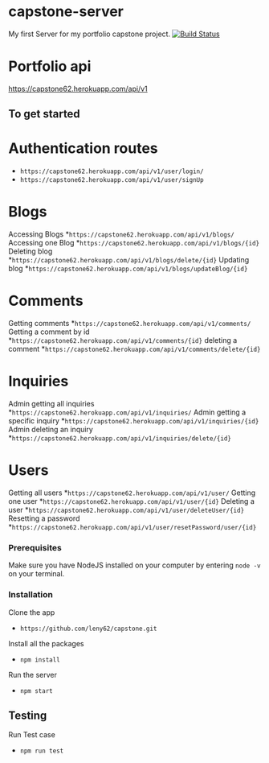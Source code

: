 # capstone-server
My first Server for my portfolio capstone project.
[![Build Status](https://travis-ci.org/leny62/capstone.svg?branch=develop)](https://travis-ci.org/leny62/capstone)

# Portfolio api

https://capstone62.herokuapp.com/api/v1

## To get started

# Authentication routes
* ```https://capstone62.herokuapp.com/api/v1/user/login/```
* ```https://capstone62.herokuapp.com/api/v1/user/signUp```
# Blogs
Accessing Blogs
*```https://capstone62.herokuapp.com/api/v1/blogs/```
Accessing one Blog
*```https://capstone62.herokuapp.com/api/v1/blogs/{id}```
Deleting blog
*```https://capstone62.herokuapp.com/api/v1/blogs/delete/{id}```
Updating blog
*```https://capstone62.herokuapp.com/api/v1/blogs/updateBlog/{id}```

# Comments
Getting comments
*```https://capstone62.herokuapp.com/api/v1/comments/```
Getting a comment by id
*```https://capstone62.herokuapp.com/api/v1/comments/{id}```
deleting a comment
*```https://capstone62.herokuapp.com/api/v1/comments/delete/{id}```
# Inquiries
Admin getting all inquiries
*```https://capstone62.herokuapp.com/api/v1/inquiries/```
Admin getting a specific inquiry
*```https://capstone62.herokuapp.com/api/v1/inquiries/{id}```
Admin deleting an inquiry
*```https://capstone62.herokuapp.com/api/v1/inquiries/delete/{id}```

# Users
Getting all users
*```https://capstone62.herokuapp.com/api/v1/user/```
Getting one user
*```https://capstone62.herokuapp.com/api/v1/user/{id}```
Deleting a user
*```https://capstone62.herokuapp.com/api/v1/user/deleteUser/{id}```
Resetting a password
*```https://capstone62.herokuapp.com/api/v1/user/resetPassword/user/{id}```
### Prerequisites

Make sure you have NodeJS installed on your computer by entering  `node -v ` on your terminal.

### Installation

Clone the app
* ```https://github.com/leny62/capstone.git```

Install all the packages
* ```npm install ```

Run the server
*  ```npm start ```

## Testing
Run Test case
* ```npm run test```

